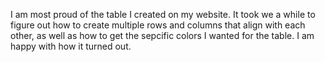 I am most proud of the table I created on my website. It took we a while to figure out how to create multiple rows and columns that align with each other, as well as how to get the sepcific colors I wanted for the table. I am happy with how it turned out. 